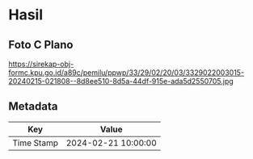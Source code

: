 # Hasil

## Foto C Plano

https://sirekap-obj-formc.kpu.go.id/a89c/pemilu/ppwp/33/29/02/20/03/3329022003015-20240215-021808--8d8ee510-8d5a-44df-915e-ada5d2550705.jpg


## Metadata

| Key        | Value               |
| ---------- | ------------------- |
| Time Stamp | 2024-02-21 10:00:00 |



